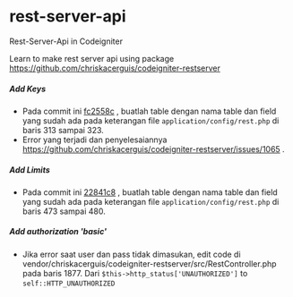 # rest-server-api
Rest-Server-Api in Codeigniter

Learn to make rest server api using package https://github.com/chriskacerguis/codeigniter-restserver

##### Add Keys
- Pada commit ini [fc2558c](https://github.com/Balajar-DM/rest-server-api/commit/fc2558c54e8aa4d1ec0ce82ba6dc6e46ae9b1e73) , buatlah table dengan nama table dan field yang sudah ada pada keterangan file `application/config/rest.php` di baris 313 sampai 323.
- Error yang terjadi dan penyelesaiannya https://github.com/chriskacerguis/codeigniter-restserver/issues/1065 .

##### Add Limits 
- Pada commit ini [22841c8](https://github.com/Balajar-DM/rest-server-api/commit/22841c863f87585991d37ea8aa86303835ebc08c) , buatlah table dengan nama table dan field yang sudah ada pada keterangan file `application/config/rest.php` di baris 473 sampai 480.

##### Add authorization 'basic'
- Jika error saat user dan pass tidak dimasukan, edit code di vendor/chriskacerguis/codeigniter-restserver/src/RestController.php pada baris 1877. Dari `$this->http_status['UNAUTHORIZED']` to `self::HTTP_UNAUTHORIZED`
